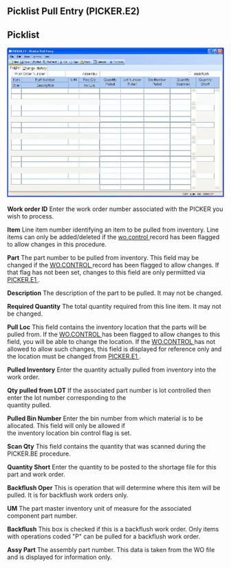 ##  Picklist Pull Entry (PICKER.E2)

<PageHeader />

##  Picklist

![](./PICKER-E2-1.jpg)

**Work order ID** Enter the work order number associated with the PICKER you
wish to process.  
  
**Item** Line item number identifying an item to be pulled from inventory. Line items can only be added/deleted if the [ wo.control ](wo-control/README.md) record has been flagged to allow changes in this procedure.   
  
**Part** The part number to be pulled from inventory. This field may be changed if the [ WO.CONTROL ](../../WO-CONTROL/README.md) record has been flagged to allow changes. If that flag has not been set, changes to this field are only permiitted via [ PICKER.E1 ](../../../../../../../../../../../../rover/AP-OVERVIEW/AP-ENTRY/AP-E/CHECKS-E/AP-CONTROL/GLCHART-E/GLCHART-E-1/GLCHART-R2/WO-CONTROL/WO-CONTROL-1/PICKER-E1) .   
  
**Description** The description of the part to be pulled. It may not be
changed.  
  
**Required Quantity** The total quantity required from this line item. It may
not be changed.  
  
**Pull Loc** This field contains the inventory location that the parts will be pulled from. If the [ WO.CONTROL ](../../WO-CONTROL/README.md) has been flagged to allow changes to this field, you will be able to change the location. If the [ WO.CONTROL ](../../WO-CONTROL/README.md) has not allowed to allow such changes, this field is displayed for reference only and the location must be changed from [ PICKER.E1 ](../../../../../../../../../../../../rover/AP-OVERVIEW/AP-ENTRY/AP-E/CHECKS-E/AP-CONTROL/GLCHART-E/GLCHART-E-1/GLCHART-R2/WO-CONTROL/WO-CONTROL-1/PICKER-E1) .   
  
**Pulled Inventory** Enter the quantity actually pulled from inventory into
the work order.  
  
**Qty pulled from LOT** If the associated part number is lot controlled then
enter the lot number corresponding to the  
quantity pulled.  
  
**Pulled Bin Number** Enter the bin number from which material is to be
allocated. This field will only be allowed if  
the inventory location bin control flag is set.  
  
**Scan Qty** This field contains the quantity that was scanned during the
PICKER.BE procedure.  
  
**Quantity Short** Enter the quantity to be posted to the shortage file for
this part and work order.  
  
**Backflush Oper** This is operation that will determine where this item will
be pulled. It is for backflush work orders only.  
  
**UM** The part master inventory unit of measure for the associated component
part number.  
  
**Backflush** This box is checked if this is a backflush work order. Only
items with operations coded "P" can be pulled for a backflush work order.  
  
**Assy Part** The assembly part number. This data is taken from the WO file
and is displayed for information only.  
  
  
<badge text= "Version 8.10.57" vertical="middle" />

<PageFooter />